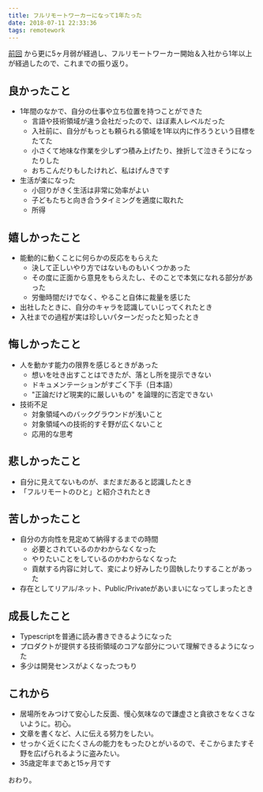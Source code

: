 ```yaml
---
title: フルリモートワーカーになって1年たった
date: 2018-07-11 22:33:36
tags: remotework
---
```



[前回](http://blog.anaguma.org/2018/02/20/remote-work/) から更に5ヶ月弱が経過し、フルリモートワーカー開始＆入社から1年以上が経過したので、これまでの振り返り。



## 良かったこと

- 1年間のなかで、自分の仕事や立ち位置を持つことができた
  - 言語や技術領域が違う会社だったので、ほぼ素人レベルだった
  - 入社前に、自分がもっとも頼られる領域を1年以内に作ろうという目標をたてた
  - 小さくて地味な作業を少しずつ積み上げたり、挫折して泣きそうになったりした
  - おちこんだりもしたけれど、私はげんきです
- 生活が楽になった
  - 小回りがきく生活は非常に効率がよい
  - 子どもたちと向き合うタイミングを適度に取れた
  - 所得

## 嬉しかったこと

- 能動的に動くことに何らかの反応をもらえた
  - 決して正しいやり方ではないものもいくつかあった
  - その度に正面から意見をもらえたし、そのことで本気になれる部分があった
  - 労働時間だけでなく、やること自体に裁量を感じた
- 出社したときに、自分のキャラを認識していじってくれたとき
- 入社までの過程が実は珍しいパターンだったと知ったとき

## 悔しかったこと

- 人を動かす能力の限界を感じるときがあった
  - 想いを吐き出すことはできたが、落とし所を提示できない
  - ドキュメンテーションがすごく下手（日本語）
  - "正論だけど現実的に厳しいもの" を論理的に否定できない
- 技術不足
  - 対象領域へのバックグラウンドが浅いこと
  - 対象領域への技術的すそ野が広くないこと
  - 応用的な思考

## 悲しかったこと

- 自分に見えてないものが、まだまだあると認識したとき
- 「フルリモートのひと」と紹介されたとき

## 苦しかったこと

- 自分の方向性を見定めて納得するまでの時間
  - 必要とされているのかわからなくなった
  - やりたいことをしているのかわからなくなった
  - 貢献する内容に対して、変により好みしたり固執したりすることがあった
- 存在としてリアル/ネット、Public/Privateがあいまいになってしまったとき

## 成長したこと

- Typescriptを普通に読み書きできるようになった
- プロダクトが提供する技術領域のコアな部分について理解できるようになった
- 多少は開発センスがよくなったつもり

## これから

- 居場所をみつけて安心した反面、慢心気味なので謙虚さと貪欲さをなくさないように。初心。
- 文章を書くなど、人に伝える努力をしたい。
- せっかく近くにたくさんの能力をもったひとがいるので、そこからまたすそ野を広げられるように盗みたい。
- 35歳定年まであと15ヶ月です


おわり。